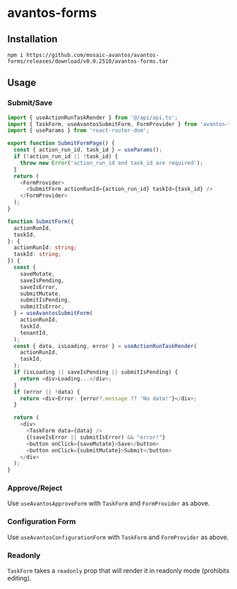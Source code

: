 # avantos-forms

## Installation

```
npm i https://github.com/mosaic-avantos/avantos-forms/releases/download/v0.0.2510/avantos-forms.tar
```

## Usage

### Submit/Save

```ts
import { useActionRunTaskRender } from '@/api/api.ts';
import { TaskForm, useAvantosSubmitForm, FormProvider } from 'avantos-forms';
import { useParams } from 'react-router-dom';

export function SubmitFormPage() {
  const { action_run_id, task_id } = useParams();
  if (!action_run_id || !task_id) {
    throw new Error('action_run_id and task_id are required');
  }
  return (
    <FormProvider>
      <SubmitForm actionRunId={action_run_id} taskId={task_id} />
    </FormProvider>
  );
}

function SubmitForm({
  actionRunId,
  taskId,
}: {
  actionRunId: string;
  taskId: string;
}) {
  const {
    saveMutate,
    saveIsPending,
    saveIsError,
    submitMutate,
    submitIsPending,
    submitIsError,
  } = useAvantosSubmitForm(
    actionRunId,
    taskId,
    tenantId,
  );
  const { data, isLoading, error } = useActionRunTaskRender(
    actionRunId,
    taskId,
  );
  if (isLoading || saveIsPending || submitIsPending) {
    return <div>Loading...</div>;
  }
  if (error || !data) {
    return <div>Error: {error?.message ?? 'No data!'}</div>;
  }

  return (
    <div>
      <TaskForm data={data} />
      {(saveIsError || submitIsError) && "error!"}
      <button onClick={saveMutate}>Save</button>
      <button onClick={submitMutate}>Submit</button>
    </div>
  );
}
```

### Approve/Reject

Use `useAvantosApproveForm` with `TaskForm` and `FormProvider` as above.

### Configuration Form

Use `useAvantosConfigurationForm` with `TaskForm` and `FormProvider` as above.

### Readonly

`TaskForm` takes a `readonly` prop that will render it in readonly mode (prohibits editing).


